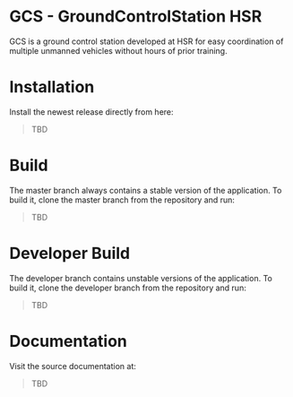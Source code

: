 GCS - GroundControlStation HSR
==============================

GCS is a ground control station developed at HSR for easy coordination of multiple unmanned vehicles without hours of prior training.

# Installation

Install the newest release directly from here:
> TBD

# Build

The master branch always contains a stable version of the application. To build it, clone the master branch from the repository and run:
> TBD

# Developer Build

The developer branch contains unstable versions of the application. To build it, clone the developer branch from the repository and run:
> TBD

# Documentation

Visit the source documentation at:
> TBD
